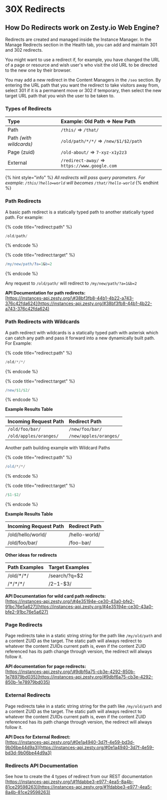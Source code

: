 # 30X Redirects

## How Do Redirects work on Zesty.io Web Engine?

Redirects are created and managed inside the Instance Manager.  In the Manage Redirects section in the Health tab, you can add and maintain 301 and 302 redirects.

You might want to use a redirect if, for example, you have changed the URL of a page or resource and wish user's who visit the old URL to be directed to the new one by their browser.

You may add a new redirect in the Content Managers in the `/seo` section. By entering the URL path that you want the redirect to take visitors away from, select 301 if it is a permanent move or 302 if temporary, then select the new target URL path that you wish the user to be taken to.

### Types of Redirects

| Type | Example: Old Path =&gt; New Path |
| :--- | :--- |
| Path | `/this/` =&gt; `/that/` |
| Path _\(with wildcards\)_ | `/old/path/*/*/` =&gt; `/new/$1/$2/path` |
| Page \(zuid\) | `/old-about/` =&gt; `7-xyz-x1y2z3`  |
| External | `/redirect-away/` =&gt; `https://www.google.com` |

{% hint style="info" %}
_All redirects will pass query parameters. For example_: _`/this/?hello=world` will becomes `/that/?hello-world`_
{% endhint %}

### Path Redirects

A basic path redirect is a statically typed path to another statically typed path. For example:

{% code title="redirect:path" %}
```elixir
/old/path/
```
{% endcode %}

{% code title="redirect:target" %}
```erlang
/my/new/path/?a=1&b=2
```
{% endcode %}

Any request to `/old/path/` will redirect to `/my/new/path/?a=1&b=2`

**API Documentation for path redirects:**  
[https://instances-api.zesty.org/\#38bf3fb8-44b1-4b22-a743-376c42fda624](https://instances-api.zesty.org/#38bf3fb8-44b1-4b22-a743-376c42fda624)

### Path Redirects with Wildcards

A path redirect with wildcards is a statically typed path with asterisk which can catch any path and pass it forward into a new dynamically built path. For Example:

{% code title="redirect:path" %}
```elixir
/old/*/*/
```
{% endcode %}

{% code title="redirect:target" %}
```erlang
/new/$1/$2/
```
{% endcode %}

**Example Results Table**

| Incoming Request Path | Redirect Path |
| :--- | :--- |
| `/old/foo/bar/`  | `/new/foo/bar/` |
| `/old/apples/oranges/` | `/new/apples/oranges/` |

Another path building example with Wildcard Paths

{% code title="redirect:path" %}
```erlang
/old/*/*/
```
{% endcode %}

{% code title="redirect:target" %}
```erlang
/$1-$2/
```
{% endcode %}

**Example Results Table**

| Incoming Request Path | Redirect Path |
| :--- | :--- |
| /old/hello/world/ | /hello-world/ |
| /old/foo/bar/ | /foo-bar/ |

**Other ideas for redirects**

| **Path Examples** | Target Examples |
| :--- | :--- |
| /old/\*/\*/ | /search/?q=$2 |
| /\*/\*/\*/ | /$2-$1-$3/ |

**API Documentation for wild card path redirects:**   
[https://instances-api.zesty.org/\#4e35194e-ce30-43a0-bfe2-91bc76e5a627](https://instances-api.zesty.org/#4e35194e-ce30-43a0-bfe2-91bc76e5a627)

### Page Redirects

Page redirects take in a static string string for the path like `/my/old/path` and a content ZUID as the target. The static path will always redirect to whatever the content ZUIDs current path is, even if the content ZUID referenced has its path change through version, the redirect will always follow it.

**API documentation for page redirects:**   
[https://instances-api.zesty.org/\#9dbf6a75-cb3e-4292-850b-1e78979bd035](https://instances-api.zesty.org/#9dbf6a75-cb3e-4292-850b-1e78979bd035)

### External Redirects

Page redirects take in a static string string for the path like `/my/old/path` and a content ZUID as the target. The static path will always redirect to whatever the content ZUIDs current path is, even if the content ZUID referenced has its path change through version, the redirect will always follow it.

**API Docs for External Redirect:**   
[https://instances-api.zesty.org/\#0e1a4940-3d7f-4e59-bd3d-9b06be44d9a3](https://instances-api.zesty.org/#0e1a4940-3d7f-4e59-bd3d-9b06be44d9a3)

### Redirects API Documentation

See how to create the 4 types of redirect from our REST documentation  [https://instances-api.zesty.org/\#1fdabbe3-e977-4ea5-8a4b-81ce29598263](https://instances-api.zesty.org/#1fdabbe3-e977-4ea5-8a4b-81ce29598263) 

